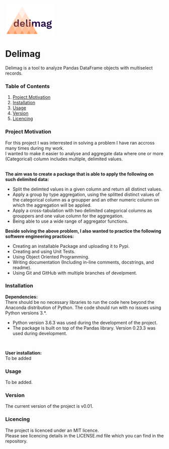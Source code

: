 ![title](logo.PNG)

# Delimag

Delimag is a tool to analyze Pandas DataFrame objects with multiselect records.
<br>

### Table of Contents
 
 1. [Project Motivation](#motivation)
 2. [Installation](#installation)
 3. [Usage](#usage)
 4. [Version](#version)
 5. [Licencing](#licencing)
 
<a id='motivation'></a>
### Project Motivation

For this project I was interrested in solving a problem I have ran accross many times during my work. <br>
I wanted to make it easier to analyse and aggregate data where one or more (Categorical) column includes multiple, delimited values.<br>
<br>

**The aim was to create a package that is able to apply the following on such delimited data:**
* Split the delimted values in a given column and return all distinct values.
* Apply a group by type aggregation, using the splitted distinct values of the categorical column as a groupper and an other numeric column on which the aggregation will be applied.
* Apply a cross-tabulation with two delimited categorical columns  as grouppers and one value column for the aggregation.
* Being able to use a wide range of aggregator functions.

**Beside solving the above problem, I also wanted to practice the following softwere engineering practices:**
* Creating an installable Package and uploading it to Pypi.
* Creating and using Unit Tests.
* Using Object Oriented Programming.
* Writing documentation (Including in-line comments, docstrings, and readme).
* Using Git and GitHub with multiple branches of develpment.


<a id='installation'></a>
### Installation

**Dependencies:** <br>
There should be no necessary libraries to run the code here beyond the Anaconda distribution of Python. The code should run with no issues using Python versions 3.*.

* Python version 3.6.3 was used during the development of the project.
* The package is built on top of the Pandas library. Version 0.23.3 was used during development.
<br>

**User installation:** <br>
To be added

<a id='usage'></a>
### Usage
To be added.

<a id='version'></a>
### Version
The current version of the project is v0.01.

<a id='licencing'></a>
### Licencing
The project is licenced under an MIT licence.<br>
Please see licencing details in the LICENSE.md file which you can find in the repository.
